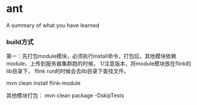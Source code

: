 # ant
A summary of what you have learned


### build方式
第一：先打包module模块，必须执行install命令，打包后，其他模块依赖module，上传到服务器集群跑的时候，
1/注意版本，将module模块放在flink的lib目录下， flink run的时候会去lib目录下查找文件。

mvn clean install   flink-module

其他模块打包：
mvn clean package -DskipTests


